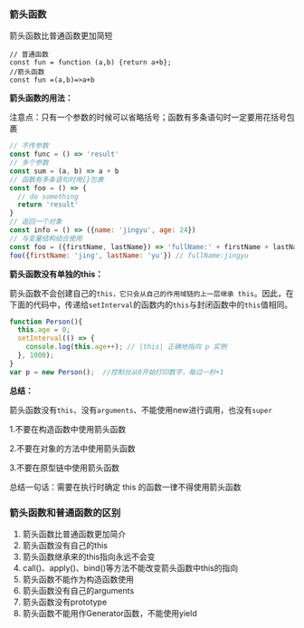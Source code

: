 ### 箭头函数

箭头函数比普通函数更加简短

```
// 普通函数
const fun = function (a,b) {return a+b};
//箭头函数
const fun =(a,b)=>a+b
```

**箭头函数的用法：**

注意点：只有一个参数的时候可以省略括号；函数有多条语句时一定要用花括号包裹

```js
// 不传参数
const func = () => 'result'
// 多个参数
const sum = (a, b) => a + b
// 函数有多条语句时用{}包裹
const foo = () => {
  // do something
  return 'result'
}
// 返回一个对象
const info = () => ({name: 'jingyu', age: 24})
// 与变量结构结合使用
const foo = ({firstName, lastName}) => 'fullName:' + firstName + lastName
foo({firstName: 'jing', lastName: 'yu'}) // fullName:jingyu
```

**箭头函数没有单独的this：**

箭头函数不会创建自己的`this，它只会从自己的作用域链的上一层继承 this`。因此，在下面的代码中，传递给`setInterval`的函数内的`this`与封闭函数中的`this`值相同。

```js
function Person(){
  this.age = 0;
  setInterval(() => {
    console.log(this.age++); // |this| 正确地指向 p 实例
  }, 1000);
}
var p = new Person();  //控制台从0开始打印数字，每过一秒+1
```

**总结：**

箭头函数没有`this`、没有`arguments`、不能使用new进行调用，也没有`super`

1.不要在构造函数中使用箭头函数

2.不要在对象的方法中使用箭头函数

3.不要在原型链中使用箭头函数



总结一句话：需要在执行时确定 this 的函数一律不得使用箭头函数

### 箭头函数和普通函数的区别

1. 箭头函数比普通函数更加简介
2. 箭头函数没有自己的this
3. 箭头函数继承来的this指向永远不会变
4. call()、apply()、bind()等方法不能改变箭头函数中this的指向
5. 箭头函数不能作为构造函数使用
6. 箭头函数没有自己的arguments
7. 箭头函数没有prototype
8. 箭头函数不能用作Generator函数，不能使用yield